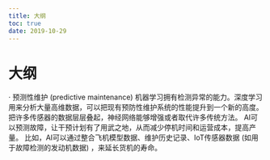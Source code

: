 ```yaml
---
title: 大纲
toc: true
date: 2019-10-29
---
```

# 大纲

· 预测性维护 (predictive maintenance)
机器学习拥有检测异常的能力。深度学习用来分析大量高维数据，可以把现有预防性维护系统的性能提升到一个新的高度。把许多传感器的数据层层叠起，神经网络能够增强或者取代许多传统方法。
AI可以预测故障，让干预计划有了用武之地，从而减少停机时间和运营成本，提高产量。
比如，AI可以通过整合飞机模型数据、维护历史记录、IoT传感器数据 (如用于故障检测的发动机数据) ，来延长货机的寿命。
